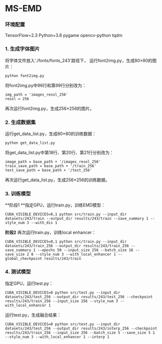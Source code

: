 # MS-EMD

### 环境配置
TensorFlow=2.3
Python=3.8
pygame
opencv-python
tqdm

### 1. 生成字体图片
将字体文件放入'./fonts/fonts_243'路径下， 运行font2img.py，生成80×80的图片：
```
python font2img.py
```
将font2img.py中96行和第99行分别改为：
```
img_path = 'images_resol_256'
resol = 256
```
再次运行font2img.py，生成256×256的图片。
### 2. 生成数据集
运行get_data_list.py，生成80×80的训练数据：
```
python get_data_list.py
```
将get_data_list.py中第18行、第20行、第21行分别改为：
```
image_path = base_path + '/images_resol_256'
train_save_path = base_path + '/train_256'
test_save_path = base_path + '/test_256'
```
再次运行get_data_list.py，生成256×256的训练数据。
### 3. 训练模型
**阶段1 **指定GPU，运行train.py，训练EMD模型：

```
CUDA_VISIBLE_DEVICES=0,1 python src/train.py --input_dir datasets/243/train --output_dir results/243/train --save_summary 1 --style_num 3 --with_dis 1
```
**阶段2** 再次运行train.py，训练local enhancer：

```
CUDA_VISIBLE_DEVICES=0,1 python src/train.py --input_dir datasets/243/train_256 --output_dir results/243/train_256 --save_summary 1 --epochs 50 --input_size 256 --batch_size 16 --save_size 2 8 --style_num 3 --with_local_enhancer 1 --global_checkpoint results/243/train
```
### 4. 测试模型
指定GPU，运行test.py：
```
CUDA_VISIBLE_DEVICES=0 python src/test.py --input_dir datasets/243/test_256 --output_dir results/243/test_256 --checkpoint results/243/train_256 --input_size 256 --style_num 3 --with_local_enhancer 1
```
运行test.py，生成融合结果：
```
CUDA_VISIBLE_DEVICES=0 python src/test.py --input_dir datasets/243/test_256 --output_dir results/243/interp_256 --checkpoint results/243/train_256 --input_size 256 --batch_size 5 --save_size 5 1 --style_num 3 --with_local_enhancer 1 --interp 1